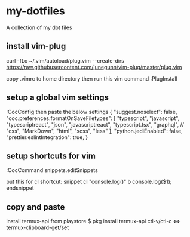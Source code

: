 # my-dotfiles
A collection of my dot files 

## install vim-plug
curl -fLo ~/.vim/autoload/plug.vim --create-dirs \
    https://raw.githubusercontent.com/junegunn/vim-plug/master/plug.vim

copy .vimrc to home directory then run this vim command
:PlugInstall

## setup a global vim settings
:CocConfig
then paste the below settings
{
  "suggest.noselect": false,
  "coc.preferences.formatOnSaveFiletypes": [
    "typescript",
    "javascript",
    "typescriptreact",
    "json",
    "javascriptreact",
    "typescript.tsx",
    "graphql",
//    "css",
    "MarkDown",
    "html",
    "scss",
    "less"
  ],
  "python.jediEnabled": false,
  "prettier.eslintIntegration": true,
}

## setup shortcuts for vim

:CocCommand snippets.editSnippets

put this for cl shortcut:
snippet cl "console.log()" b
console.log($1);
endsnippet

## copy and paste
install termux-api from playstore
$ pkg install termux-api
ctl-v/ctl-c <=> termux-clipboard-get/set
